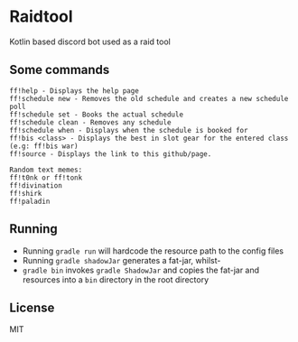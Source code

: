 # Raidtool

Kotlin based discord bot used as a raid tool
 
## Some commands
```
ff!help - Displays the help page
ff!schedule new - Removes the old schedule and creates a new schedule poll
ff!schedule set - Books the actual schedule
ff!schedule clean - Removes any schedule
ff!schedule when - Displays when the schedule is booked for
ff!bis <class> - Displays the best in slot gear for the entered class (e.g: ff!bis war)
ff!source - Displays the link to this github/page.

Random text memes:
ff!t0nk or ff!tonk
ff!divination
ff!shirk
ff!paladin
```

## Running
* Running `gradle run` will hardcode the resource path to the config files
* Running `gradle shadowJar` generates a fat-jar, whilst- 
* `gradle bin` invokes `gradle ShadowJar` and copies the fat-jar and resources into a `bin` directory in the root directory
  
License
----
MIT
